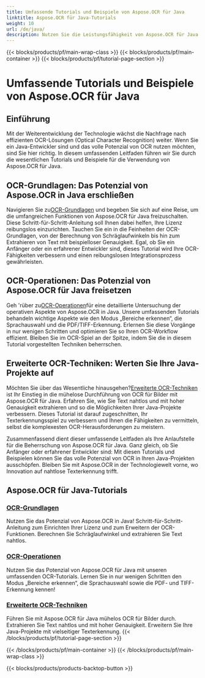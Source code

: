 ```yaml
---
title: Umfassende Tutorials und Beispiele von Aspose.OCR für Java
linktitle: Aspose.OCR für Java-Tutorials
weight: 10
url: /de/java/
description: Nutzen Sie die Leistungsfähigkeit von Aspose.OCR für Java! Lernen Sie die OCR-Grundlagen, -Operationen und fortgeschrittenen Techniken kennen. Richten Sie Ihre Lizenz ein, erkennen Sie Bereiche und verbessern Sie die Texterkennung mühelos.
---
```


{{< blocks/products/pf/main-wrap-class >}}
{{< blocks/products/pf/main-container >}}
{{< blocks/products/pf/tutorial-page-section >}}

# Umfassende Tutorials und Beispiele von Aspose.OCR für Java


## Einführung

Mit der Weiterentwicklung der Technologie wächst die Nachfrage nach effizienten OCR-Lösungen (Optical Character Recognition) weiter. Wenn Sie ein Java-Entwickler sind und das volle Potenzial von OCR nutzen möchten, sind Sie hier richtig. In diesem umfassenden Leitfaden führen wir Sie durch die wesentlichen Tutorials und Beispiele für die Verwendung von Aspose.OCR für Java.

## OCR-Grundlagen: Das Potenzial von Aspose.OCR in Java erschließen

 Navigieren Sie zu[OCR-Grundlagen](./ocr-basics/) und begeben Sie sich auf eine Reise, um die umfangreichen Funktionen von Aspose.OCR für Java freizuschalten. Diese Schritt-für-Schritt-Anleitung soll Ihnen dabei helfen, Ihre Lizenz reibungslos einzurichten. Tauchen Sie ein in die Feinheiten der OCR-Grundlagen, von der Berechnung von Schräglaufwinkeln bis hin zum Extrahieren von Text mit beispielloser Genauigkeit. Egal, ob Sie ein Anfänger oder ein erfahrener Entwickler sind, dieses Tutorial wird Ihre OCR-Fähigkeiten verbessern und einen reibungslosen Integrationsprozess gewährleisten.

## OCR-Operationen: Das Potenzial von Aspose.OCR für Java freisetzen

 Geh 'rüber zu[OCR-Operationen](./ocr-operations/)für eine detaillierte Untersuchung der operativen Aspekte von Aspose.OCR in Java. Unsere umfassenden Tutorials behandeln wichtige Aspekte wie den Modus „Bereiche erkennen“, die Sprachauswahl und die PDF/TIFF-Erkennung. Erlernen Sie diese Vorgänge in nur wenigen Schritten und optimieren Sie so Ihren OCR-Workflow effizient. Bleiben Sie im OCR-Spiel an der Spitze, indem Sie die in diesem Tutorial vorgestellten Techniken beherrschen.

## Erweiterte OCR-Techniken: Werten Sie Ihre Java-Projekte auf

 Möchten Sie über das Wesentliche hinausgehen?[Erweiterte OCR-Techniken](./advanced-ocr-techniques/) ist Ihr Einstieg in die mühelose Durchführung von OCR für Bilder mit Aspose.OCR für Java. Erfahren Sie, wie Sie Text nahtlos und mit hoher Genauigkeit extrahieren und so die Möglichkeiten Ihrer Java-Projekte verbessern. Dieses Tutorial ist darauf zugeschnitten, Ihr Texterkennungsspiel zu verbessern und Ihnen die Fähigkeiten zu vermitteln, selbst die komplexesten OCR-Herausforderungen zu meistern.

Zusammenfassend dient dieser umfassende Leitfaden als Ihre Anlaufstelle für die Beherrschung von Aspose.OCR für Java. Ganz gleich, ob Sie Anfänger oder erfahrener Entwickler sind: Mit diesen Tutorials und Beispielen können Sie das volle Potenzial von OCR in Ihren Java-Projekten ausschöpfen. Bleiben Sie mit Aspose.OCR in der Technologiewelt vorne, wo Innovation auf nahtlose Texterkennung trifft.
## Aspose.OCR für Java-Tutorials
### [OCR-Grundlagen](./ocr-basics/)
Nutzen Sie das Potenzial von Aspose.OCR in Java! Schritt-für-Schritt-Anleitung zum Einrichten Ihrer Lizenz und zum Erweitern der OCR-Funktionen. Berechnen Sie Schräglaufwinkel und extrahieren Sie Text nahtlos.
### [OCR-Operationen](./ocr-operations/)
Nutzen Sie das Potenzial von Aspose.OCR für Java mit unseren umfassenden OCR-Tutorials. Lernen Sie in nur wenigen Schritten den Modus „Bereiche erkennen“, die Sprachauswahl sowie die PDF- und TIFF-Erkennung kennen!
### [Erweiterte OCR-Techniken](./advanced-ocr-techniques/)
Führen Sie mit Aspose.OCR für Java mühelos OCR für Bilder durch. Extrahieren Sie Text nahtlos und mit hoher Genauigkeit. Erweitern Sie Ihre Java-Projekte mit vielseitiger Texterkennung.
{{< /blocks/products/pf/tutorial-page-section >}}

{{< /blocks/products/pf/main-container >}}
{{< /blocks/products/pf/main-wrap-class >}}

{{< blocks/products/products-backtop-button >}}
